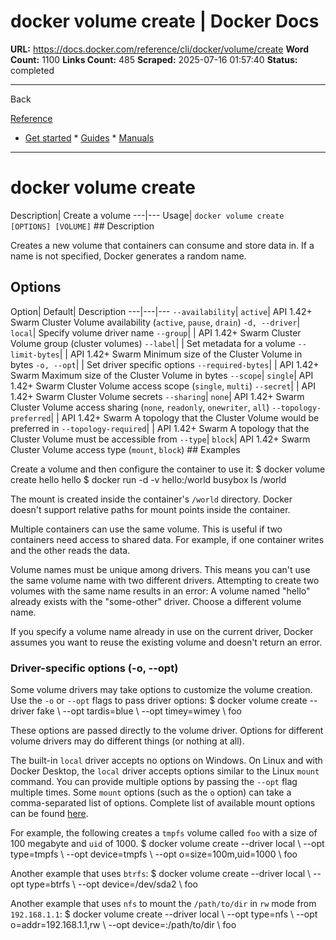 # docker volume create | Docker Docs

**URL:** https://docs.docker.com/reference/cli/docker/volume/create
**Word Count:** 1100
**Links Count:** 485
**Scraped:** 2025-07-16 01:57:40
**Status:** completed

---

Back

[Reference](https://docs.docker.com/reference/)

  * [Get started](https://docs.docker.com/get-started/)   * [Guides](https://docs.docker.com/guides/)   * [Manuals](https://docs.docker.com/manuals/)

* * *

# docker volume create

Description| Create a volume   ---|---   Usage| `docker volume create [OPTIONS] [VOLUME]`      ## Description

Creates a new volume that containers can consume and store data in. If a name is not specified, Docker generates a random name.

## Options

Option| Default| Description   ---|---|---   `--availability`| `active`| API 1.42+ Swarm Cluster Volume availability \(`active`, `pause`, `drain`\)   `-d, --driver`| `local`| Specify volume driver name   `--group`| | API 1.42+ Swarm Cluster Volume group \(cluster volumes\)   `--label`| | Set metadata for a volume   `--limit-bytes`| | API 1.42+ Swarm Minimum size of the Cluster Volume in bytes   `-o, --opt`| | Set driver specific options   `--required-bytes`| | API 1.42+ Swarm Maximum size of the Cluster Volume in bytes   `--scope`| `single`| API 1.42+ Swarm Cluster Volume access scope \(`single`, `multi`\)   `--secret`| | API 1.42+ Swarm Cluster Volume secrets   `--sharing`| `none`| API 1.42+ Swarm Cluster Volume access sharing \(`none`, `readonly`, `onewriter`, `all`\)      `--topology-preferred`| | API 1.42+ Swarm A topology that the Cluster Volume would be preferred in   `--topology-required`| | API 1.42+ Swarm A topology that the Cluster Volume must be accessible from   `--type`| `block`| API 1.42+ Swarm Cluster Volume access type \(`mount`, `block`\)      ## Examples

Create a volume and then configure the container to use it:               $ docker volume create hello          hello          $ docker run -d -v hello:/world busybox ls /world     

The mount is created inside the container's `/world` directory. Docker doesn't support relative paths for mount points inside the container.

Multiple containers can use the same volume. This is useful if two containers need access to shared data. For example, if one container writes and the other reads the data.

Volume names must be unique among drivers. This means you can't use the same volume name with two different drivers. Attempting to create two volumes with the same name results in an error:               A volume named  "hello"  already exists with the "some-other" driver. Choose a different volume name.     

If you specify a volume name already in use on the current driver, Docker assumes you want to reuse the existing volume and doesn't return an error.

### Driver-specific options \(-o, --opt\)

Some volume drivers may take options to customize the volume creation. Use the `-o` or `--opt` flags to pass driver options:               $ docker volume create --driver fake \         --opt tardis=blue \         --opt timey=wimey \         foo     

These options are passed directly to the volume driver. Options for different volume drivers may do different things \(or nothing at all\).

The built-in `local` driver accepts no options on Windows. On Linux and with Docker Desktop, the `local` driver accepts options similar to the Linux `mount` command. You can provide multiple options by passing the `--opt` flag multiple times. Some `mount` options \(such as the `o` option\) can take a comma-separated list of options. Complete list of available mount options can be found [here](https://man7.org/linux/man-pages/man8/mount.8.html).

For example, the following creates a `tmpfs` volume called `foo` with a size of 100 megabyte and `uid` of 1000.               $ docker volume create --driver local \         --opt type=tmpfs \         --opt device=tmpfs \         --opt o=size=100m,uid=1000 \         foo     

Another example that uses `btrfs`:               $ docker volume create --driver local \         --opt type=btrfs \         --opt device=/dev/sda2 \         foo     

Another example that uses `nfs` to mount the `/path/to/dir` in `rw` mode from `192.168.1.1`:               $ docker volume create --driver local \         --opt type=nfs \         --opt o=addr=192.168.1.1,rw \         --opt device=:/path/to/dir \         foo